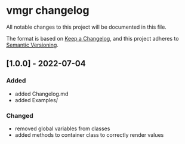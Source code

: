 # vmgr changelog
All notable changes to this project will be documented in this file.

The format is based on [Keep a Changelog](https://keepachangelog.com/en/1.0.0/),
and this project adheres to [Semantic Versioning](https://semver.org/spec/v2.0.0.html).

## [1.0.0] - 2022-07-04
### Added
- added Changelog.md
- added Examples/

### Changed
- removed global variables from classes
- added methods to container class to correctly render values
